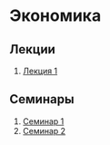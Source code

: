 # Экономика

## Лекции

1. [Лекция 1](https://github.com/ilyasssklimov/bmstu_all/tree/sem_07/Economy/lections/lection_01.md)

## Семинары

1. [Семинар 1](https://github.com/ilyasssklimov/bmstu_all/tree/sem_07/Economy/seminars/seminar_01.md)
2. [Семинар 2](https://github.com/ilyasssklimov/bmstu_all/tree/sem_07/Economy/seminars/seminar_02.md)

​	

